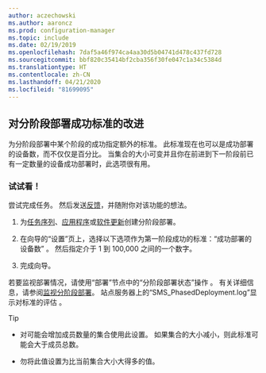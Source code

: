 ```yaml
---
author: aczechowski
ms.author: aaroncz
ms.prod: configuration-manager
ms.topic: include
ms.date: 02/19/2019
ms.openlocfilehash: 7daf5a46f974ca4aa30d5b04741d478c437fd728
ms.sourcegitcommit: bbf820c35414bf2cba356f30fe047c1a34c5384d
ms.translationtype: HT
ms.contentlocale: zh-CN
ms.lasthandoff: 04/21/2020
ms.locfileid: "81699095"
---
```

## <a name="improvement-to-phased-deployment-success-criteria"></a><a name="bkmk_pod"></a> 对分阶段部署成功标准的改进
<!--3555946-->

为分阶段部署中某个阶段的成功指定额外的标准。 此标准现在也可以是成功部署的设备数，而不仅仅是百分比。 当集合的大小可变并且你在前进到下一阶段前已有一定数量的设备成功部署时，此选项很有用。


### <a name="try-it-out"></a>试试看！

尝试完成任务。 然后发送[反馈](../../../../understand/find-help.md#product-feedback)，并随附你对该功能的想法。

1. 为[任务序列](../../../../../osd/deploy-use/create-phased-deployment-for-task-sequence.md)、[应用程序](../../../../../osd/deploy-use/create-phased-deployment-for-task-sequence.md?toc=/sccm/app/toc.json&bc=/sccm/app/breadcrumb/toc.json)或[软件更新](../../../../../osd/deploy-use/create-phased-deployment-for-task-sequence.md?toc=/sccm/sum/toc.json&bc=/sccm/sum/breadcrumb/toc.json)创建分阶段部署。  

2. 在向导的“设置”页上，选择以下选项作为第一阶段成功的标准：“成功部署的设备数”  。 然后指定介于 1 到 100,000 之间的一个数字。  

3. 完成向导。  

若要监视部署情况，请使用“部署”节点中的“分阶段部署状态”操作  。 有关详细信息，请参阅[监视分阶段部署](../../../../../osd/deploy-use/manage-monitor-phased-deployments.md#bkmk_monitor)。 站点服务器上的“SMS_PhasedDeployment.log”显示对标准的评估  。

> [!Tip]  
> - 对可能会增加成员数量的集合使用此设置。 如果集合的大小减小，则此标准可能会大于成员总数。 
> 
> - 勿将此值设置为比当前集合大小大得多的值。  

